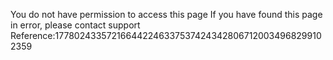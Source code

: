 You do not have permission to access this page If you have found this page in error, please contact support Reference:1778024335721664422463375374243428067120034968299102359